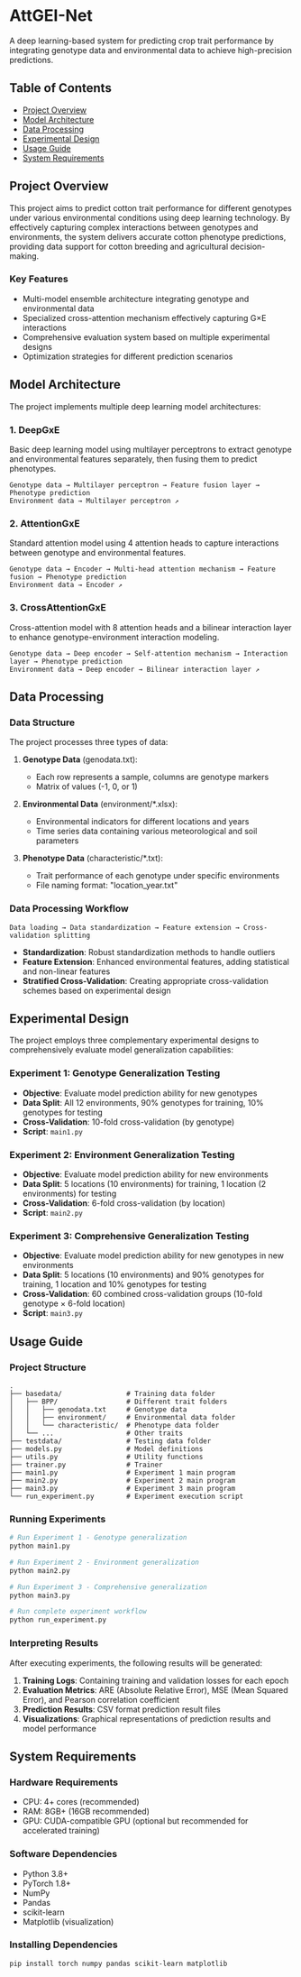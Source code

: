 # AttGEI-Net

A deep learning-based system for predicting crop trait performance by integrating genotype data and environmental data to achieve high-precision predictions.

## Table of Contents

- [Project Overview](#project-overview)
- [Model Architecture](#model-architecture)
- [Data Processing](#data-processing)
- [Experimental Design](#experimental-design)
- [Usage Guide](#usage-guide)
- [System Requirements](#system-requirements)

## Project Overview

This project aims to predict cotton trait performance for different genotypes under various environmental conditions using deep learning technology. By effectively capturing complex interactions between genotypes and environments, the system delivers accurate cotton phenotype predictions, providing data support for cotton breeding and agricultural decision-making.

### Key Features

- Multi-model ensemble architecture integrating genotype and environmental data
- Specialized cross-attention mechanism effectively capturing G×E interactions
- Comprehensive evaluation system based on multiple experimental designs
- Optimization strategies for different prediction scenarios

## Model Architecture

The project implements multiple deep learning model architectures:

### 1. DeepGxE

Basic deep learning model using multilayer perceptrons to extract genotype and environmental features separately, then fusing them to predict phenotypes.

```
Genotype data → Multilayer perceptron → Feature fusion layer → Phenotype prediction
Environment data → Multilayer perceptron ↗
```

### 2. AttentionGxE

Standard attention model using 4 attention heads to capture interactions between genotype and environmental features.

```
Genotype data → Encoder → Multi-head attention mechanism → Feature fusion → Phenotype prediction
Environment data → Encoder ↗
```

### 3. CrossAttentionGxE

Cross-attention model with 8 attention heads and a bilinear interaction layer to enhance genotype-environment interaction modeling.

```
Genotype data → Deep encoder → Self-attention mechanism → Interaction layer → Phenotype prediction
Environment data → Deep encoder → Bilinear interaction layer ↗
```

## Data Processing

### Data Structure

The project processes three types of data:

1. **Genotype Data** (genodata.txt):
   - Each row represents a sample, columns are genotype markers
   - Matrix of values (-1, 0, or 1)

2. **Environmental Data** (environment/*.xlsx):
   - Environmental indicators for different locations and years
   - Time series data containing various meteorological and soil parameters

3. **Phenotype Data** (characteristic/*.txt):
   - Trait performance of each genotype under specific environments
   - File naming format: "location_year.txt"

### Data Processing Workflow

```
Data loading → Data standardization → Feature extension → Cross-validation splitting
```

- **Standardization**: Robust standardization methods to handle outliers
- **Feature Extension**: Enhanced environmental features, adding statistical and non-linear features
- **Stratified Cross-Validation**: Creating appropriate cross-validation schemes based on experimental design

## Experimental Design

The project employs three complementary experimental designs to comprehensively evaluate model generalization capabilities:

### Experiment 1: Genotype Generalization Testing

- **Objective**: Evaluate model prediction ability for new genotypes
- **Data Split**: All 12 environments, 90% genotypes for training, 10% genotypes for testing
- **Cross-Validation**: 10-fold cross-validation (by genotype)
- **Script**: `main1.py`

### Experiment 2: Environment Generalization Testing

- **Objective**: Evaluate model prediction ability for new environments
- **Data Split**: 5 locations (10 environments) for training, 1 location (2 environments) for testing
- **Cross-Validation**: 6-fold cross-validation (by location)
- **Script**: `main2.py`

### Experiment 3: Comprehensive Generalization Testing

- **Objective**: Evaluate model prediction ability for new genotypes in new environments
- **Data Split**: 5 locations (10 environments) and 90% genotypes for training, 1 location and 10% genotypes for testing
- **Cross-Validation**: 60 combined cross-validation groups (10-fold genotype × 6-fold location)
- **Script**: `main3.py`

## Usage Guide

### Project Structure

```
.
├── basedata/                # Training data folder
│   ├── BPP/                 # Different trait folders
│   │   ├── genodata.txt     # Genotype data
│   │   ├── environment/     # Environmental data folder
│   │   └── characteristic/  # Phenotype data folder
│   └── ...                  # Other traits
├── testdata/                # Testing data folder
├── models.py                # Model definitions
├── utils.py                 # Utility functions
├── trainer.py               # Trainer
├── main1.py                 # Experiment 1 main program
├── main2.py                 # Experiment 2 main program
├── main3.py                 # Experiment 3 main program
└── run_experiment.py        # Experiment execution script
```

### Running Experiments

```bash
# Run Experiment 1 - Genotype generalization
python main1.py

# Run Experiment 2 - Environment generalization
python main2.py

# Run Experiment 3 - Comprehensive generalization
python main3.py

# Run complete experiment workflow
python run_experiment.py
```

### Interpreting Results

After executing experiments, the following results will be generated:

1. **Training Logs**: Containing training and validation losses for each epoch
2. **Evaluation Metrics**: ARE (Absolute Relative Error), MSE (Mean Squared Error), and Pearson correlation coefficient
3. **Prediction Results**: CSV format prediction result files
4. **Visualizations**: Graphical representations of prediction results and model performance

## System Requirements

### Hardware Requirements

- CPU: 4+ cores (recommended)
- RAM: 8GB+ (16GB recommended)
- GPU: CUDA-compatible GPU (optional but recommended for accelerated training)

### Software Dependencies

- Python 3.8+
- PyTorch 1.8+
- NumPy
- Pandas
- scikit-learn
- Matplotlib (visualization)

### Installing Dependencies

```bash
pip install torch numpy pandas scikit-learn matplotlib

``` 

